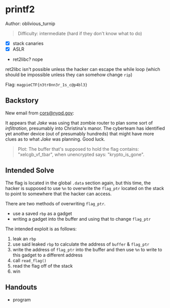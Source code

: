 # printf2

Author: oblivious_turnip

>Difficulty: intermediate (hard if they don't know what to do)

- [x] stack canaries
- [x] ASLR
- ret2libc? nope

ret2libc isn't possible unless the hacker can escape the while loop
(which should be impossible unless they can somehow change `rip`)

Flag: `magpieCTF{n3tr8nn3r_1s_c@p4bl3}`

## Backstory

New email from <cors@nypd.gov>:

It appears that *Jake* was using that zombie router to plan some sort of
*infiltration*, presumably into Christina's manor. The cyberteam
has identified yet another device (out of presumably hundreds) that
might have more clues as to what *Jake* was planning. Good luck.

>Plot:
>The buffer that's supposed to hold the flag contains: "xelcgb_vf_tbar", when unencrypted says:
>"krypto_is_gone".

## Intended Solve

The flag is located in the global `.data` section again, but this time, the hacker
is supposed to use `%n` to overwrite the `flag_ptr` located on the stack to point
to somewhere that the hacker can access.

There are two methods of overwriting `flag_ptr`.

- use a saved `rbp` as a gadget
- writing a gadget into the buffer and using that to change `flag_ptr`

The intended exploit is as follows:

1. leak an `rbp`
1. use said leaked `rbp` to calculate the address of `buffer` & `flag_ptr`
1. write the address of `flag_ptr` into the buffer and then use `%n` to write to this gadget to a different address
1. call `read_flag()`
1. read the flag off of the stack
1. win

## Handouts

- program
